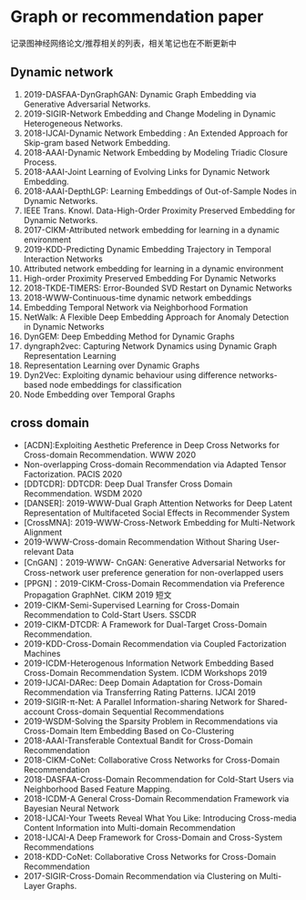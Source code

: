# Graph or recommendation paper
记录图神经网络论文/推荐相关的列表，相关笔记也在不断更新中

## Dynamic network
 1. 2019-DASFAA-DynGraphGAN: Dynamic Graph Embedding via Generative Adversarial Networks. 
  2. 2019-SIGIR-Network Embedding and Change Modeling in Dynamic Heterogeneous Networks.
  3. 2018-IJCAI-Dynamic Network Embedding : An Extended Approach for Skip-gram based Network Embedding.
  4. 2018-AAAI-Dynamic Network Embedding by Modeling Triadic Closure Process. 
5. 2018-AAAI-Joint Learning of Evolving Links for Dynamic Network Embedding.
6. 2018-AAAI-DepthLGP: Learning Embeddings of Out-of-Sample Nodes in Dynamic Networks. 
7. IEEE Trans. Knowl. Data-High-Order Proximity Preserved Embedding for Dynamic Networks. 
8. 2017-CIKM-Attributed network embedding for learning in a dynamic environment
  9. 2019-KDD-Predicting Dynamic Embedding Trajectory in Temporal Interaction Networks
  10. Attributed network embedding for learning in a dynamic environment
  11. High-order Proximity Preserved Embedding For Dynamic Networks
  12. 2018-TKDE-TIMERS: Error-Bounded SVD Restart on Dynamic Networks
  13. 2018-WWW-Continuous-time dynamic network embeddings
  14. Embedding Temporal Network via Neighborhood Formation
  15. NetWalk: A Flexible Deep Embedding Approach for Anomaly Detection in Dynamic Networks
  16. DynGEM: Deep Embedding Method for Dynamic Graphs
  17. dyngraph2vec: Capturing Network Dynamics using Dynamic Graph Representation Learning
  18. Representation Learning over Dynamic Graphs
  19. Dyn2Vec: Exploiting dynamic behaviour using difference networks-based node embeddings for classification
  20. Node Embedding over Temporal Graphs
  

## cross domain
+ [ACDN]:Exploiting Aesthetic Preference in Deep Cross Networks for Cross-domain Recommendation. WWW 2020
+ Non-overlapping Cross-domain Recommendation via Adapted Tensor Factorization. PACIS 2020
+ [DDTCDR]: DDTCDR: Deep Dual Transfer Cross Domain Recommendation. WSDM 2020
+ [DANSER]: 2019-WWW-Dual Graph Attention Networks for Deep Latent Representation of Multifaceted Social Effects in Recommender System
+ [CrossMNA]: 2019-WWW-Cross-Network Embedding for Multi-Network Alignment  
+ 2019-WWW-Cross-domain Recommendation Without Sharing User-relevant Data
+ [CnGAN]：2019-WWW- CnGAN: Generative Adversarial Networks for Cross-network user preference generation for non-overlapped users
+ [PPGN]：2019-CIKM-Cross-Domain Recommendation via Preference Propagation GraphNet. CIKM 2019 短文
+ 2019-CIKM-Semi-Supervised Learning for Cross-Domain Recommendation to Cold-Start Users. SSCDR
+ 2019-CIKM-DTCDR: A Framework for Dual-Target Cross-Domain Recommendation. 
+ 2019-KDD-Cross-Domain Recommendation via Coupled Factorization Machines
+ 2019-ICDM-Heterogenous Information Network Embedding Based Cross-Domain Recommendation System. ICDM Workshops 2019
+ 2019-IJCAI-DARec: Deep Domain Adaptation for Cross-Domain Recommendation via Transferring Rating Patterns. IJCAI 2019
+ 2019-SIGIR-π-Net: A Parallel Information-sharing Network for Shared-account Cross-domain Sequential Recommendations
+ 2019-WSDM-Solving the Sparsity Problem in Recommendations via Cross-Domain Item Embedding Based on Co-Clustering
+ 2018-AAAI-Transferable Contextual Bandit for Cross-Domain Recommendation
+ 2018-CIKM-CoNet: Collaborative Cross Networks for Cross-Domain Recommendation
+ 2018-DASFAA-Cross-Domain Recommendation for Cold-Start Users via Neighborhood Based Feature Mapping.
+ 2018-ICDM-A General Cross-Domain Recommendation Framework via Bayesian Neural Network
+ 2018-IJCAI-Your Tweets Reveal What You Like: Introducing Cross-media Content Information into Multi-domain Recommendation
+ 2018-IJCAI-A Deep Framework for Cross-Domain and Cross-System Recommendations
+ 2018-KDD-CoNet: Collaborative Cross Networks for Cross-Domain Recommendation
+ 2017-SIGIR-Cross-Domain Recommendation via Clustering on Multi-Layer Graphs.
